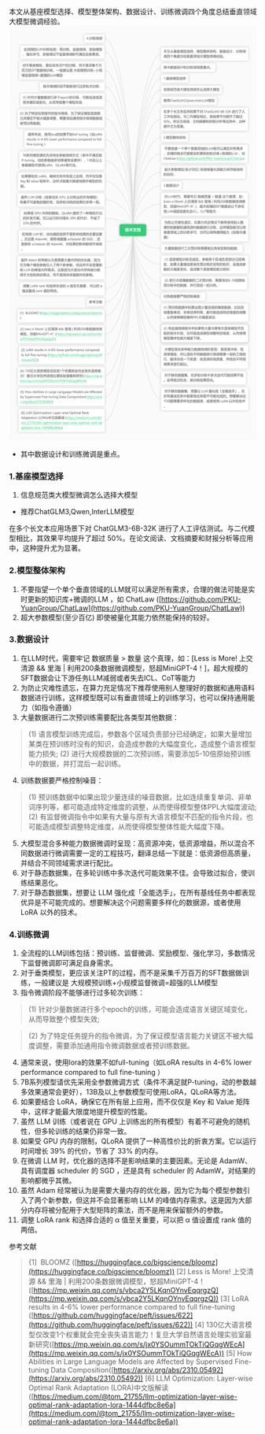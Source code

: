 本文从基座模型选择、模型整体架构、数据设计、训练微调四个角度总结垂直领域大模型微调经验。
![技术文档.png](../images/5a640c907867538512398495bb1346c6.png)

- 其中数据设计和训练微调是重点。
### 1.基座模型选择

1. 信息规范类大模型微调怎么选择大模型
- 推荐ChatGLM3,Qwen,InterLLM模型

在多个长文本应用场景下对 ChatGLM3-6B-32K 进行了人工评估测试。与二代模型相比，其效果平均提升了超过 50%。在论文阅读、文档摘要和财报分析等应用中，这种提升尤为显著。
### 2.模型整体架构

1.  不要指望一个单个垂直领域的LLM就可以满足所有需求，合理的做法可能是实时更新的知识库+微调的LLM ，如 ChatLaw ([https://github.com/PKU-YuanGroup/ChatLaw](https://github.com/PKU-YuanGroup/ChatLaw)) 
2.  超大参数模型(至少百亿) 即使被量化其能力依然能保持的较好。 

### 3.数据设计

1.  在LLM时代，需要牢记 数据质量 > 数量 这个真理，如：[Less is More! 上交清源 && 里海 | 利用200条数据微调模型，怒超MiniGPT-4！]，超大规模的SFT数据会让下游任务LLM减弱或者失去ICL、CoT等能力 
2.  为防止灾难性遗忘，在算力充足情况下推荐使用别人整理好的数据和通用语料数据进行训练，这样模型既可以有垂直领域上的训练学习，也可以保持通用能力（如指令遵循） 
3.  大量数据进行二次预训练需要配比各类型其他数据： 
>  (1) 语言模型训练完成后，参数各个区域负责部分已经确定，如果大量增加某类在预训练时没有的知识，会造成参数的大幅度变化，造成整个语言模型能力损失;
>  (2) 进行大规模数据的二次预训练，需要添加5-10倍原始预训练中的数据，并打混后一起训练。

4. 训练数据要严格控制噪音：
> (1) 预训练数据中如果出现少量连续的噪音数据，比如连续重复单词、非单词序列等，都可能造成特定维度的调整，从而使得模型整体PPL大幅度波动;
> (2) 有监督微调指令中如果有大量与原有大语言模型不匹配的指令片段，也可能造成模型调整特定维度，从而使得模型整体性能大幅度下降。

5.  大模型混合多种能力数据微调时呈现：高资源冲突，低资源增益，所以混合不同数据进行微调需要一定的工程技巧，翻译总结一下就是：低资源但高质量，并结合不同领域需求进行配比。 
6.  对于静态数据集，在多轮训练中多次迭代可能效果不佳。会导致过拟合，使训练结果恶化。 
7.  对于静态数据集，想要让 LLM 强化成「全能选手」，在所有基线任务中都表现优异是不可能完成的。想要解决这个问题需要多样化的数据源，或者使用 LoRA 以外的技术。 

### 4.训练微调

1.  全流程的LLM训练包括：预训练、监督微调、奖励模型、强化学习，多数情况下监督微调即可满足自身需求。 
2.  对于垂类模型，更应该关注PT的过程，而不是采集千万百万的SFT数据做训练，一般建议是 大规模预训练+小规模监督微调=超强的LLM模型 
3.  指令微调阶段不能够进行过多轮次训练： 
> (1) 针对少量数据进行多个epoch的训练，可能会造成语言关键区域变化，从而导致整个模型失效;

> (2) 为了特定任务提升的指令微调，为了保证模型语言能力关键区不被大幅度调整，需要添加通用指令微调数据或者预训练数据。

4.  通常来说，使用lora的效果不如full-tuning（如LoRA results in 4-6% lower performance compared to full fine-tuning ） 
5.  7B系列模型请优先采用全参数微调方式（条件不满足就P-tuning，动的参数越多效果通常会更好），13B及以上参数模型可使用LoRA，QLoRA等方法。 
6.  如果要结合 LoRA，确保它在所有层上应用，而不仅仅是 Key 和 Value 矩阵中，这样才能最大限度地提升模型的性能。 
7.  虽然 LLM 训练（或者说在 GPU 上训练出的所有模型）有着不可避免的随机性，但多轮训练的结果仍非常一致。 
8.  如果受 GPU 内存的限制，QLoRA 提供了一种高性价比的折衷方案。它以运行时间增长 39% 的代价，节省了 33% 的内存。 
9.  在微调 LLM 时，优化器的选择不是影响结果的主要因素。无论是 AdamW、具有调度器 scheduler 的 SGD ，还是具有 scheduler 的 AdamW，对结果的影响都微乎其微。 
10.  虽然 Adam 经常被认为是需要大量内存的优化器，因为它为每个模型参数引入了两个新参数，但这并不会显著影响 LLM 的峰值内存需求。这是因为大部分内存将被分配用于大型矩阵的乘法，而不是用来保留额外的参数。 
11.  调整 LoRA rank 和选择合适的 α 值至关重要，可以把 α 值设置成 rank 值的两倍。 

参考文献

> {1]  BLOOMZ ([https://huggingface.co/bigscience/bloomz](https://huggingface.co/bigscience/bloomz))
> [2] Less is More! 上交清源 && 里海 | 利用200条数据微调模型，怒超MiniGPT-4！([https://mp.weixin.qq.com/s/vbca2Y5LKqnOYnvEqqrgzQ](https://mp.weixin.qq.com/s/vbca2Y5LKqnOYnvEqqrgzQ))
> [3] LoRA results in 4-6% lower performance compared to full fine-tuning ([https://github.com/huggingface/peft/issues/622](https://github.com/huggingface/peft/issues/622))
> [4] 130亿大语言模型仅改变1个权重就会完全丧失语言能力！复旦大学自然语言处理实验室最新研究([https://mp.weixin.qq.com/s/jx0YSOummTOkTiQGqgWEcA](https://mp.weixin.qq.com/s/jx0YSOummTOkTiQGqgWEcA))
> [5] How Abilities in Large Language Models are Affected by Supervised Fine-tuning Data Composition([https://arxiv.org/abs/2310.05492](https://arxiv.org/abs/2310.05492))
> [6] LLM Optimization: Layer-wise Optimal Rank Adaptation (LORA)中文版解读 ([https://medium.com/@tom_21755/llm-optimization-layer-wise-optimal-rank-adaptation-lora-1444dfbc8e6a](https://medium.com/@tom_21755/llm-optimization-layer-wise-optimal-rank-adaptation-lora-1444dfbc8e6a))

